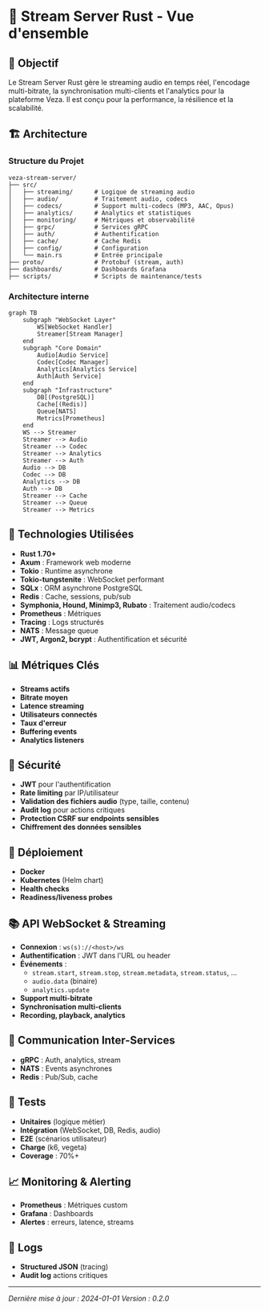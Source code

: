 # 🎵 Stream Server Rust - Vue d'ensemble

## 🎯 Objectif

Le Stream Server Rust gère le streaming audio en temps réel, l'encodage multi-bitrate, la synchronisation multi-clients et l'analytics pour la plateforme Veza. Il est conçu pour la performance, la résilience et la scalabilité.

## 🏗️ Architecture

### Structure du Projet
```
veza-stream-server/
├── src/
│   ├── streaming/      # Logique de streaming audio
│   ├── audio/          # Traitement audio, codecs
│   ├── codecs/         # Support multi-codecs (MP3, AAC, Opus)
│   ├── analytics/      # Analytics et statistiques
│   ├── monitoring/     # Métriques et observabilité
│   ├── grpc/           # Services gRPC
│   ├── auth/           # Authentification
│   ├── cache/          # Cache Redis
│   ├── config/         # Configuration
│   └── main.rs         # Entrée principale
├── proto/              # Protobuf (stream, auth)
├── dashboards/         # Dashboards Grafana
├── scripts/            # Scripts de maintenance/tests
```

### Architecture interne
```mermaid
graph TB
    subgraph "WebSocket Layer"
        WS[WebSocket Handler]
        Streamer[Stream Manager]
    end
    subgraph "Core Domain"
        Audio[Audio Service]
        Codec[Codec Manager]
        Analytics[Analytics Service]
        Auth[Auth Service]
    end
    subgraph "Infrastructure"
        DB[(PostgreSQL)]
        Cache[(Redis)]
        Queue[NATS]
        Metrics[Prometheus]
    end
    WS --> Streamer
    Streamer --> Audio
    Streamer --> Codec
    Streamer --> Analytics
    Streamer --> Auth
    Audio --> DB
    Codec --> DB
    Analytics --> DB
    Auth --> DB
    Streamer --> Cache
    Streamer --> Queue
    Streamer --> Metrics
```

## 🔧 Technologies Utilisées
- **Rust 1.70+**
- **Axum** : Framework web moderne
- **Tokio** : Runtime asynchrone
- **Tokio-tungstenite** : WebSocket performant
- **SQLx** : ORM asynchrone PostgreSQL
- **Redis** : Cache, sessions, pub/sub
- **Symphonia, Hound, Minimp3, Rubato** : Traitement audio/codecs
- **Prometheus** : Métriques
- **Tracing** : Logs structurés
- **NATS** : Message queue
- **JWT, Argon2, bcrypt** : Authentification et sécurité

## 📊 Métriques Clés
- **Streams actifs**
- **Bitrate moyen**
- **Latence streaming**
- **Utilisateurs connectés**
- **Taux d'erreur**
- **Buffering events**
- **Analytics listeners**

## 🔐 Sécurité
- **JWT** pour l'authentification
- **Rate limiting** par IP/utilisateur
- **Validation des fichiers audio** (type, taille, contenu)
- **Audit log** pour actions critiques
- **Protection CSRF sur endpoints sensibles**
- **Chiffrement des données sensibles**

## 🚀 Déploiement
- **Docker**
- **Kubernetes** (Helm chart)
- **Health checks**
- **Readiness/liveness probes**

## 📚 API WebSocket & Streaming
- **Connexion** : `ws(s)://<host>/ws`
- **Authentification** : JWT dans l'URL ou header
- **Événements** :
  - `stream.start`, `stream.stop`, `stream.metadata`, `stream.status`, ...
  - `audio.data` (binaire)
  - `analytics.update`
- **Support multi-bitrate**
- **Synchronisation multi-clients**
- **Recording, playback, analytics**

## 🔄 Communication Inter-Services
- **gRPC** : Auth, analytics, stream
- **NATS** : Events asynchrones
- **Redis** : Pub/Sub, cache

## 🧪 Tests
- **Unitaires** (logique métier)
- **Intégration** (WebSocket, DB, Redis, audio)
- **E2E** (scénarios utilisateur)
- **Charge** (k6, vegeta)
- **Coverage** : 70%+

## 📈 Monitoring & Alerting
- **Prometheus** : Métriques custom
- **Grafana** : Dashboards
- **Alertes** : erreurs, latence, streams

## 📝 Logs
- **Structured JSON** (tracing)
- **Audit log** actions critiques

---

*Dernière mise à jour : 2024-01-01*
*Version : 0.2.0* 
